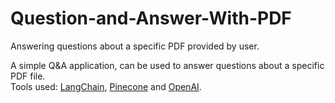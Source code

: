 # Question-and-Answer-With-PDF
Answering questions about a specific PDF provided by user.

A simple Q&A application, can be used to answer questions about a specific PDF file.<br>
Tools used: <a href="https://python.langchain.com/en/latest/index.html#">LangChain</a>, <a href="https://www.pinecone.io/">Pinecone</a> and <a href="https://openai.com/">OpenAI</a>.
